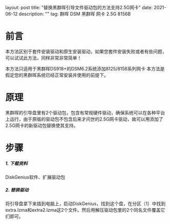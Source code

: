 layout: post
title: "替换黑群晖引导文件驱动包的方法支持2.5G网卡"
date: 2021-06-12 
description: ""
tag: 群晖 DSM 黑群晖 网卡 2.5G 8156B

# 前言

本方法区别于套件安装驱动和原生安装驱动，如果您套件安装失败或者有些问题，可以试试此方法，同样非常非常简单！

本方法只适用于黑群晖DS918+的DSM6.2系统添加8125/8156系列网卡
本方法是假定您的黑群晖系统已经正常安装并使用的前提下。
# 原理
黑群晖的引导盘里有2个驱动包，包含有常规硬件驱动，确保系统可以在各种平台上运行，由于原版的驱动包不包含后来才问世的2.5G网卡驱动，故可以用添加了2.5G网卡的新驱动包替换使其支持。

# 步骤
##### 1. 下载资料
DiskGenius软件、扩展驱动包
##### 2. 替换驱动
将引导盘拿下来插到电脑上，启动DiskGenius，找到这个盘，在分区（1）中找到extra.lzma和extra2.lzma这2个文件。然后用解压驱动包里的2个同名文件覆盖它们即可。